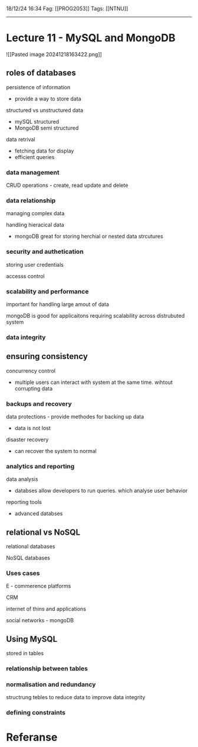 18/12/24 16:34
Fag: [[PROG2053]]
Tags: [[NTNU]]
___
# Lecture 11 - MySQL and MongoDB
![[Pasted image 20241218163422.png]]

## roles of databases
persistence of information
- provide a way to store data

structured vs unstructured data
- mySQL structured
- MongoDB semi structured

data retrival
- fetching data for display
- efficient queries

### data management
CRUD operations - create, read update and delete

### data relationship
managing complex data

handling hieracical data
- mongoDB great for storing herchial or nested data strcutures


### security and authetication
storing user credentials

accesss control

### scalability and performance
important for handling large amout of data

mongoDB is good for applicaitons requiring scalability across distrubuted system

### data integrity
ensuring consistency
- 

concurrency control
- multiple users can interact with system at the same time. wihtout corrupting data


### backups and recovery
data protections - provide methodes for backing up data
- data is not lost

disaster recovery
- can recover the system to normal

### analytics and reporting
data analysis
- databses allow developers to run queries. which analyse user behavior


reporting tools
- advanced databses


## relational vs NoSQL
relational databases 

NoSQL databases

### Uses cases
E - commerence platforms

CRM

internet of thins and applications

social networks - mongoDB

## Using MySQL
stored in tables


### relationship between tables



### normalisation and redundancy

structrung tebles to reduce data to improve data integrity


### defining constraints








# Referanse
